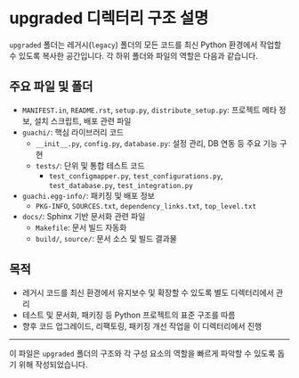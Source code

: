# upgraded 디렉터리 구조 설명

`upgraded` 폴더는 레거시(`legacy`) 폴더의 모든 코드를 최신 Python 환경에서 작업할 수 있도록 복사한 공간입니다. 각 하위 폴더와 파일의 역할은 다음과 같습니다.

## 주요 파일 및 폴더

- `MANIFEST.in`, `README.rst`, `setup.py`, `distribute_setup.py`: 프로젝트 메타 정보, 설치 스크립트, 배포 관련 파일
- `guachi/`: 핵심 라이브러리 코드
    - `__init__.py`, `config.py`, `database.py`: 설정 관리, DB 연동 등 주요 기능 구현
    - `tests/`: 단위 및 통합 테스트 코드
        - `test_configmapper.py`, `test_configurations.py`, `test_database.py`, `test_integration.py`
- `guachi.egg-info/`: 패키징 및 배포 정보
    - `PKG-INFO`, `SOURCES.txt`, `dependency_links.txt`, `top_level.txt`
- `docs/`: Sphinx 기반 문서화 관련 파일
    - `Makefile`: 문서 빌드 자동화
    - `build/`, `source/`: 문서 소스 및 빌드 결과물

## 목적
- 레거시 코드를 최신 환경에서 유지보수 및 확장할 수 있도록 별도 디렉터리에서 관리
- 테스트 및 문서화, 패키징 등 Python 프로젝트의 표준 구조를 따름
- 향후 코드 업그레이드, 리팩토링, 패키징 개선 작업을 이 디렉터리에서 진행

---

이 파일은 `upgraded` 폴더의 구조와 각 구성 요소의 역할을 빠르게 파악할 수 있도록 돕기 위해 작성되었습니다.